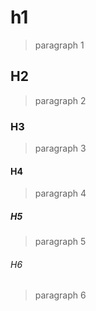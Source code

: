 # h1
> paragraph 1
## H2
> paragraph 2
### H3
> paragraph 3
#### H4
> paragraph 4
##### H5
> paragraph 5
###### H6
> paragraph 6
